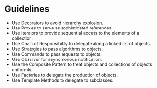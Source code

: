 # Guidelines #

+ Use Decorators to avoid hierarchy explosion.
+ Use Proxies to serve as sophisticated references.
+ Use Iterators to provide sequential access to the elements of a collection.
+ Use Chain of Responsibility to delegate along a linked list of objects.
+ Use Strategies to pass algorithms to objects.
+ Use Commands to pass requests to objects.
+ Use Observer for asynchronous notification.
+ Use the Composite Pattern to treat objects and collections of objects uniformly.
+ Use Factories to delegate the production of objects.
+ Use Template Methods to delegate to subclasses.
